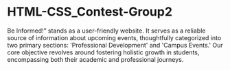 # HTML-CSS_Contest-Group2
Be Informed!” stands as a user-friendly website. It serves as a reliable source of information about upcoming events, thoughtfully categorized into two primary sections: 'Professional Development' and 'Campus Events.' Our core objective revolves around fostering holistic growth in students, encompassing both their academic and professional journeys.

